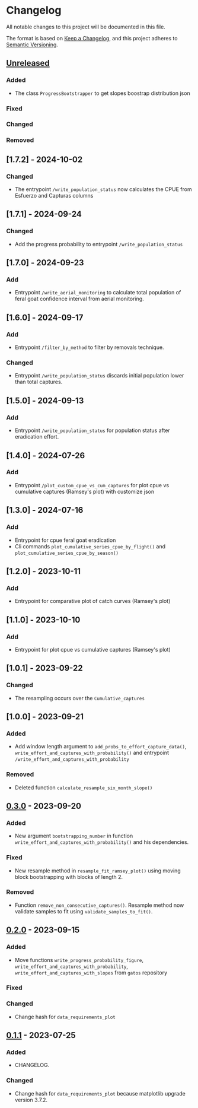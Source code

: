# Changelog

All notable changes to this project will be documented in this file.

The format is based on [Keep a Changelog](https://keepachangelog.com/en/1.0.0/),
and this project adheres to [Semantic Versioning](https://semver.org/spec/v2.0.0.html).

## [Unreleased]

### Added
- The class `ProgressBootstrapper` to get slopes boostrap distribution json

### Fixed

### Changed

### Removed

## [1.7.2] - 2024-10-02
### Changed
- The entrypoint `/write_population_status` now calculates the CPUE from Esfuerzo and Capturas columns

## [1.7.1] - 2024-09-24
### Changed
- Add the progress probability to entrypoint `/write_population_status`

## [1.7.0] - 2024-09-23

### Add
- Entrypoint `/write_aerial_monitoring` to calculate total population of feral goat confidence interval from aerial monitoring.

## [1.6.0] - 2024-09-17

### Add
- Entrypoint `/filter_by_method` to filter by removals technique.

### Changed
- Entrypoint `/write_population_status` discards initial population lower than total captures.


## [1.5.0] - 2024-09-13

### Add
- Entrypoint `/write_population_status` for population status after eradication effort.


## [1.4.0] - 2024-07-26

### Add
- Entrypoint `/plot_custom_cpue_vs_cum_captures` for plot cpue vs cumulative captures (Ramsey's plot) with customize json

## [1.3.0] - 2024-07-16

### Add
- Entrypoint for cpue feral goat eradication
- Cli commands `plot_cumulative_series_cpue_by_flight()` and `plot_cumulative_series_cpue_by_season()`

## [1.2.0] - 2023-10-11

### Add
- Entrypoint for comparative plot of catch curves (Ramsey's plot)

## [1.1.0] - 2023-10-10

### Add
- Entrypoint for plot cpue vs cumulative captures (Ramsey's plot)

## [1.0.1] - 2023-09-22

### Changed
- The resampling occurs over the `Cumulative_captures`

## [1.0.0] - 2023-09-21

### Added
- Add window length argument to `add_probs_to_effort_capture_data()`, `write_effort_and_captures_with_probability()` and entrypoint `/write_effort_and_captures_with_probability`

### Removed
- Deleted function `calculate_resample_six_month_slope()`

## [0.3.0] - 2023-09-20

### Added

- New argument `bootstrapping_number` in function `write_effort_and_captures_with_probability()` and his dependencies.

### Fixed

- New resample method in `resample_fit_ramsey_plot()` using moving block bootstrapping with blocks of length 2.

### Removed

- Function `remove_non_consecutive_captures()`. Resample method now validate samples to fit using `validate_samples_to_fit()`.

## [0.2.0] - 2023-09-15

### Added

- Move functions `write_progress_probability_figure`, `write_effort_and_captures_with_probability`, `write_effort_and_captures_with_slopes` from `gatos` repository

### Fixed

### Changed
- Change hash for `data_requirements_plot`

## [0.1.1] - 2023-07-25

### Added

- CHANGELOG.


### Changed
- Change hash for `data_requirements_plot` because matplotlib upgrade version 3.7.2.

[unreleased]: https://github.com/IslasGECI/eradication_data_requirements/compare/v0.3.0...HEAD
[0.3.0]: https://github.com/IslasGECI/eradication_data_requirements/compare/v0.3.0...v0.2.0
[0.2.0]: https://github.com/IslasGECI/eradication_data_requirements/compare/v0.2.0...v0.1.1
[0.1.1]: https://github.com/IslasGECI/eradication_data_requirements/compare/v0.1.0...v0.1.1
